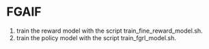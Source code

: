 # FGAIF
1. train the reward model with the script train_fine_reward_model.sh.
2. train the policy model with  the script train_fgrl_model.sh.


